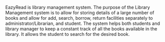 EazyRead is library management system. The purpose of the Library Management system is to allow for storing details of a large number of books and allow for add, search, borrow, return facilities separately to administrator/Librarian, and student. The system helps both students and library manager to keep a constant track of all the books available in the library. It allows the student to search for the desired book.
